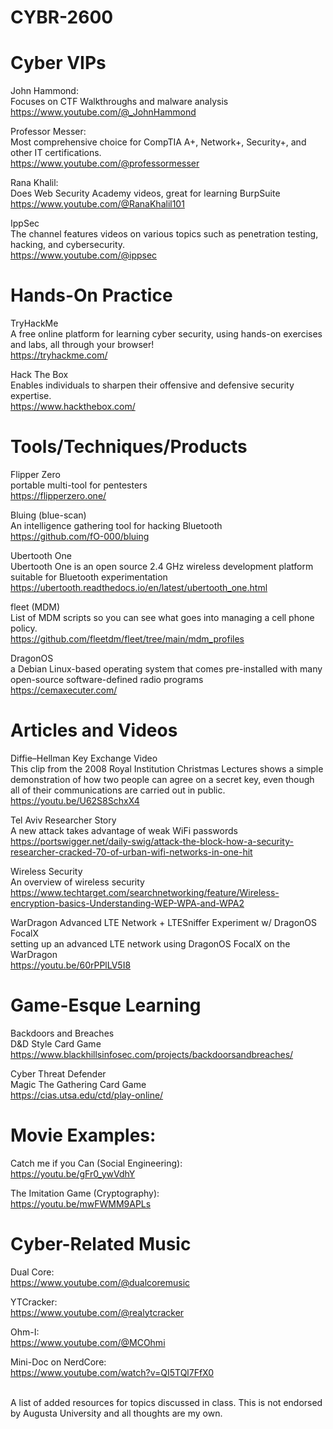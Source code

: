 # CYBR-2600

# Cyber VIPs 
John Hammond: <br />
Focuses on CTF Walkthroughs and malware analysis <br />
https://www.youtube.com/@_JohnHammond

Professor Messer: <br />
Most comprehensive choice for CompTIA A+, Network+, Security+, and other IT certifications. <br />
https://www.youtube.com/@professormesser

Rana Khalil: <br />
Does Web Security Academy videos, great for learning BurpSuite <br />
https://www.youtube.com/@RanaKhalil101

IppSec <br />
The channel features videos on various topics such as penetration testing, hacking, and cybersecurity. <br />
https://www.youtube.com/@ippsec


# Hands-On Practice
TryHackMe <br />
A free online platform for learning cyber security, using hands-on exercises and labs, all through your browser! <br />
https://tryhackme.com/

Hack The Box <br />
Enables individuals to sharpen their offensive and defensive security expertise. <br />
https://www.hackthebox.com/


# Tools/Techniques/Products
Flipper Zero <br />
portable multi-tool for pentesters <br />
https://flipperzero.one/

Bluing (blue-scan) <br />
An intelligence gathering tool for hacking Bluetooth <br />
https://github.com/fO-000/bluing <br />

Ubertooth One <br />
Ubertooth One is an open source 2.4 GHz wireless development platform suitable for Bluetooth experimentation <br />
https://ubertooth.readthedocs.io/en/latest/ubertooth_one.html <br />

fleet (MDM) <br />
List of MDM scripts so you can see what goes into managing a cell phone policy. <br />
https://github.com/fleetdm/fleet/tree/main/mdm_profiles

DragonOS <br />
a Debian Linux-based operating system that comes pre-installed with many open-source software-defined radio programs <br />
https://cemaxecuter.com/

# Articles and Videos
Diffie–Hellman Key Exchange Video <br />
This clip from the 2008 Royal Institution Christmas Lectures shows a simple demonstration of how two people can agree on a secret key, even though all of their communications are carried out in public. <br />
https://youtu.be/U62S8SchxX4

Tel Aviv Researcher Story <br />
A new attack takes advantage of weak WiFi passwords <br />
https://portswigger.net/daily-swig/attack-the-block-how-a-security-researcher-cracked-70-of-urban-wifi-networks-in-one-hit <br />

Wireless Security <br />
An overview of wireless security <br />
https://www.techtarget.com/searchnetworking/feature/Wireless-encryption-basics-Understanding-WEP-WPA-and-WPA2

WarDragon Advanced LTE Network + LTESniffer Experiment w/ DragonOS FocalX <br />
setting up an advanced LTE network using DragonOS FocalX on the WarDragon <br />
https://youtu.be/60rPPlLV5I8

# Game-Esque Learning

Backdoors and Breaches <br />
D&D Style Card Game <br />
https://www.blackhillsinfosec.com/projects/backdoorsandbreaches/

Cyber Threat Defender <br />
Magic The Gathering Card Game <br />
https://cias.utsa.edu/ctd/play-online/

# Movie Examples:
Catch me if you Can (Social Engineering): <br />
https://youtu.be/gFr0_ywVdhY

The Imitation Game (Cryptography): <br />
https://youtu.be/mwFWMM9APLs

# Cyber-Related Music
Dual Core: <br />
https://www.youtube.com/@dualcoremusic

YTCracker: <br />
https://www.youtube.com/@realytcracker

Ohm-I: <br />
https://www.youtube.com/@MCOhmi

Mini-Doc on NerdCore: <br />
https://www.youtube.com/watch?v=QI5TQl7FfX0

<br />
A list of added resources for topics discussed in class.
This is not endorsed by Augusta University and all thoughts are my own.

